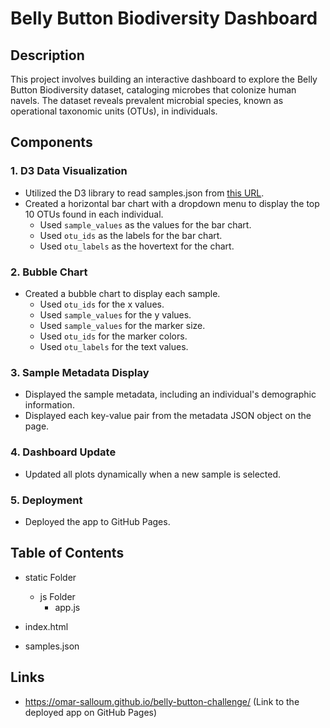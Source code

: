 # Belly Button Biodiversity Dashboard

## Description
This project involves building an interactive dashboard to explore the Belly Button Biodiversity dataset, cataloging microbes that colonize human navels. The dataset reveals prevalent microbial species, known as operational taxonomic units (OTUs), in individuals.

## Components

### 1. D3 Data Visualization
- Utilized the D3 library to read samples.json from [this URL](https://2u-data-curriculum-team.s3.amazonaws.com/dataviz-classroom/v1.1/14-Interactive-Web-Visualizations/02-Homework/samples.json).
- Created a horizontal bar chart with a dropdown menu to display the top 10 OTUs found in each individual.
  - Used `sample_values` as the values for the bar chart.
  - Used `otu_ids` as the labels for the bar chart.
  - Used `otu_labels` as the hovertext for the chart.

### 2. Bubble Chart
- Created a bubble chart to display each sample.
  - Used `otu_ids` for the x values.
  - Used `sample_values` for the y values.
  - Used `sample_values` for the marker size.
  - Used `otu_ids` for the marker colors.
  - Used `otu_labels` for the text values.

### 3. Sample Metadata Display
- Displayed the sample metadata, including an individual's demographic information.
- Displayed each key-value pair from the metadata JSON object on the page.

### 4. Dashboard Update
- Updated all plots dynamically when a new sample is selected.

### 5. Deployment
- Deployed the app to GitHub Pages.

## Table of Contents
  - static Folder
    - js Folder
      - app.js
    
  - index.html
    
  - samples.json

## Links
- https://omar-salloum.github.io/belly-button-challenge/ (Link to the deployed app on GitHub Pages)
